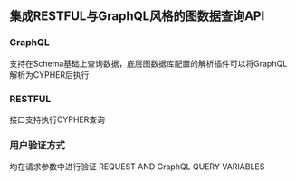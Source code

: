 ## 集成RESTFUL与GraphQL风格的图数据查询API

### GraphQL
支持在Schema基础上查询数据，底层图数据库配置的解析插件可以将GraphQL解析为CYPHER后执行

### RESTFUL
接口支持执行CYPHER查询

### 用户验证方式
均在请求参数中进行验证
REQUEST AND GraphQL QUERY VARIABLES


